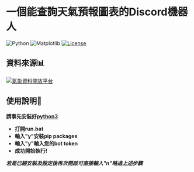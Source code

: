 # 一個能查詢天氣預報圖表的Discord機器人

![Python](https://img.shields.io/badge/python-3670A0?style=for-the-badge&logo=python&logoColor=ffdd54)
![Matplotlib](https://img.shields.io/badge/Matplotlib-%23ffffff.svg?style=for-the-badge&logo=Matplotlib&logoColor=black)
[![License](https://img.shields.io/github/license/lucasw0908/Discord-Bot-Template.svg)](https://github.com/lucasw0908/Discord-Bot-Template/blob/master/LICENSE)

## 資料來源📊

[![氣象資料開放平台](https://i.imgur.com/xIVNEft.png)](https://opendata.cwa.gov.tw/index)

## 使用說明📖

**請事先安裝好[python3](https://www.python.org/)**

* **打開run.bat**
* **輸入"y"安裝pip packages**
* **輸入"y"輸入您的bot token**
* **成功開始執行!**

_**若是已經安裝及設定後再次開啟可直接輸入"n"略過上述步驟**_
